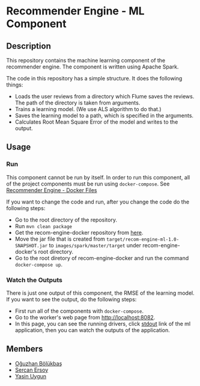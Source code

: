 # Recommender Engine - ML Component

## Description
This repository contains the machine learning component of the recommender engine. The component is written using Apache Spark.

The code in this repository has a simple structure. It does the following things:
* Loads the user reviews from a directory which Flume saves the reviews. The path of the directory is taken from arguments.
* Trains a learning model. (We use ALS algorithm to do that.)
* Saves the learning model to a path, which is specified in the arguments.
* Calculates Root Mean Square Error of the model and writes to the output.

## Usage
### Run
This component cannot be run by itself. In order to run this component, all of the project components must be run using `docker-compose`. See [Recommender Engine - Docker Files](https://github.com/trendyol-data-eng-summer-intern-2019/recom-engine-docker)

If you want to change the code and run, after you change the code do the following steps:

* Go to the root directory of the repository.
* Run `mvn clean package`
* Get the recom-engine-docker repository from [here](https://github.com/trendyol-data-eng-summer-intern-2019/recom-engine-docker).
* Move the jar file that is created from `target/recom-engine-ml-1.0-SNAPSHOT.jar` to `images/spark/master/target` under recom-engine-docker's root directory.
* Go to the root diretory of recom-engine-docker and run the command `docker-compose up`.

### Watch the Outputs
There is just one output of this component, the RMSE of the learning model. If you want to see the output, do the following steps:

* First run all of the components with `docker-compose`.
* Go to the worker's web page from [http://localhost:8082](http://localhost:8082).
* In this page, you can see the running drivers, click [stdout]() link of the ml application, then you can watch the outputs of the application.

## Members
- [Oğuzhan Bölükbaş](https://github.com/oguzhan-bolukbas)
- [Sercan Ersoy](https://github.com/sercanersoy)
- [Yasin Uygun](https://github.com/yasinuygun)
